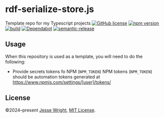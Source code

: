 # rdf-serialize-store.js
Template repo for my Typescript projects
[![GitHub license](https://img.shields.io/github/license/jeswr/rdf-serialize-store.js.svg)](https://github.com/jeswr/rdf-serialize-store.js/blob/master/LICENSE)
[![npm version](https://img.shields.io/npm/v/@jeswr/rdf-serialize-store.js.svg)](https://www.npmjs.com/package/@jeswr/rdf-serialize-store.js)
[![build](https://img.shields.io/github/actions/workflow/status/jeswr/rdf-serialize-store.js/nodejs.yml?branch=main)](https://github.com/jeswr/rdf-serialize-store.js/tree/main/)
[![Dependabot](https://badgen.net/badge/Dependabot/enabled/green?icon=dependabot)](https://dependabot.com/)
[![semantic-release](https://img.shields.io/badge/%20%20%F0%9F%93%A6%F0%9F%9A%80-semantic--release-e10079.svg)](https://github.com/semantic-release/semantic-release)

## Usage
When this repository is used as a template, you will need to do the following:
 - Provide secrets tokens fo NPM (`NPM_TOKEN`)
   NPM tokens (`NPM_TOKEN`) should be automation tokens generated at https://www.npmjs.com/settings/[user]/tokens/

## License
©2024–present
[Jesse Wright](https://github.com/jeswr),
[MIT License](https://github.com/jeswr/rdf-serialize-store.js/blob/master/LICENSE).
